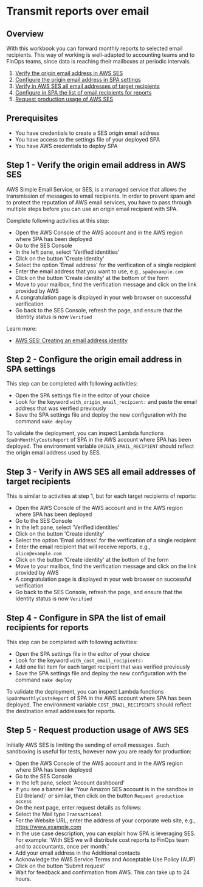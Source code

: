 # Transmit reports over email

## Overview
With this workbook you can forward monthly reports to selected email recipients. This way of working is well-adapted to accounting teams and to FinOps teams, since data is reaching their mailboxes at periodic intervals.

1. [Verify the origin email address in AWS SES](#step-1)
2. [Configure the origin email address in SPA settings](#step-2)
3. [Verify in AWS SES all email addresses of target recipients](#step-3)
4. [Configure in SPA the list of email recipients for reports](#step-4)
5. [Request production usage of AWS SES](#step-5)


## Prerequisites
- You have credentials to create a SES origin email address
- You have access to the settings file of your deployed SPA
- You have AWS credentials to deploy SPA

## Step 1 - Verify the origin email address in AWS SES <a id="step-1"></a>

AWS Simple Email Service, or SES, is a managed service that allows the transmission of messages to email recipients. In order to prevent spam and to protect the reputation of AWS email services, you have to pass through multiple steps before you can use an origin email recipient with SPA.

Complete following activities at this step:
- Open the AWS Console of the AWS account and in the AWS region where SPA has been deployed
- Go to the SES Console
- In the left pane, select 'Verified identities'
- Click on the button 'Create identity'
- Select the option 'Email address' for the verification of a single recipient
- Enter the email address that you want to use, e.g., `spa@example.com`
- Click on the button 'Create identity' at the bottom of the form
- Move to your mailbox, find the verification message and click on the link provided by AWS
- A congratulation page is displayed in your web browser on successful verification
- Go back to the SES Console, refresh the page, and ensure that the Identity status is now `Verified`

Learn more:
- [AWS SES: Creating an email address identity](https://docs.aws.amazon.com/ses/latest/dg/creating-identities.html#verify-email-addresses-procedure)

## Step 2 - Configure the origin email address in SPA settings <a id="step-2"></a>

This step can be completed with following activities:
- Open the SPA settings file in the editor of your choice
- Look for the keyword `with_origin_email_recipient:` and paste the email address that was verified previously
- Save the SPA settings file and deploy the new configuration with the command `make deploy`

To validate the deployment, you can inspect Lambda functions `SpaOnMonthlyCostsReport` of SPA in the AWS account where SPA has been deployed. The environment variable `ORIGIN_EMAIL_RECIPIENT` should reflect the origin email address used by SES.

## Step 3 - Verify in AWS SES all email addresses of target recipients <a id="step-1-3"></a>

This is similar to activities at step 1, but for each target recipients of reports:
- Open the AWS Console of the AWS account and in the AWS region where SPA has been deployed
- Go to the SES Console
- In the left pane, select 'Verified identities'
- Click on the button 'Create identity'
- Select the option 'Email address' for the verification of a single recipient
- Enter the email recipient that will receive reports, e.g., `alice@example.com`
- Click on the button 'Create identity' at the bottom of the form
- Move to your mailbox, find the verification message and click on the link provided by AWS
- A congratulation page is displayed in your web browser on successful verification
- Go back to the SES Console, refresh the page, and ensure that the Identity status is now `Verified`

## Step 4 - Configure in SPA the list of email recipients for reports <a id="step-4"></a>

This step can be completed with following activities:
- Open the SPA settings file in the editor of your choice
- Look for the keyword `with_cost_email_recipients:`
- Add one list item for each target recipient that was verified previously
- Save the SPA settings file and deploy the new configuration with the command `make deploy`

To validate the deployment, you can inspect Lambda functions `SpaOnMonthlyCostsReport` of SPA in the AWS account where SPA has been deployed. The environment variable `COST_EMAIL_RECIPIENTS` should reflect the destination email addresses for reports.

## Step 5 - Request production usage of AWS SES <a id="step-5"></a>

Initially AWS SES is limiting the sending of email messages. Such sandboxing is useful for tests, however now you are ready for production:
- Open the AWS Console of the AWS account and in the AWS region where SPA has been deployed
- Go to the SES Console
- In the left pane, select 'Account dashboard'
- If you see a banner like 'Your Amazon SES account is in the sandbox in EU (Ireland)' or similar, then click on the button `Request production access`
- On the next page, enter request details as follows:
- Select the Mail type `Transactional`
- For the Website URL, enter the address of your corporate web site, e.g., https://www.example.com
- In the use case description, you can explain how SPA is leveraging SES. For example: 'With SES we will distribute cost reports to FinOps team and to accountants, once per month.'
- Add your email address in the Additional contacts
- Acknowledge the AWS Service Terms and Acceptable Use Policy (AUP)
- Click on the button 'Submit request'
- Wait for feedback and confirmation from AWS. This can take up to 24 hours.
